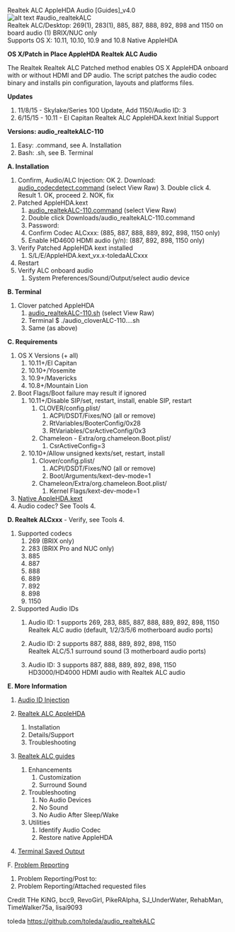 Realtek ALC AppleHDA Audio [Guides]_v4.0  
![alt text](https://github.com/toleda/audio_RealtekALC/blob/master/sound.jpeg)
#audio_realtekALC  
Realtek ALC/Desktop: 269(1), 283(1), 885, 887, 888, 892, 898 and 1150 on board audio  (1) BRIX/NUC only  
Supports OS X: 10.11, 10.10, 10.9 and 10.8
Native AppleHDA

**OS X/Patch in Place AppleHDA Realtek ALC Audio**  

The Realtek Realtek ALC Patched method enables OS X AppleHDA onboard with or without HDMI and DP audio.  The script patches the audio codec binary and installs pin configuration, layouts and platforms files.

**Updates**

1. 11/8/15 - Skylake/Series 100 Update, Add 1150/Audio ID: 3
2. 6/15/15 - 10.11 - El Capitan Realtek ALC AppleHDA.kext Initial Support

**Versions: audio_realtekALC-110**

1. Easy: .command, see A. Installation
2. Bash: .sh, see B. Terminal

**A. Installation**

1. Confirm, Audio/ALC Injection: OK
	2. Download: [audio_codecdetect.command](https://github.com/toleda/audio_ALCInjection/blob/master/audio_codecdetect.command.zip) (select View Raw)
	3. Double click
	4. Result
		1. OK, proceed
		2. NOK, fix
2. Patched AppleHDA.kext
    1. [audio_realtekALC-110.command](https://github.com/toleda/audio_RealtekALC/blob/master/audio_realtekALC-110.command.zip) (select View Raw)
    2. Double click Downloads/audio_realtekALC-110.command
    3. Password:
    4. Confirm Codec ALCxxx: (885, 887, 888, 889, 892, 898, 1150 only)
    5. Enable HD4600 HDMI audio (y/n): (887, 892, 898, 1150 only)
3. Verify Patched AppleHDA kext installed
    1. S/L/E/AppleHDA.kext_vx.x-toledaALCxxx
4. Restart
5. Verify ALC onboard audio
    1. System Preferences/Sound/Output/select audio device

**B. Terminal**

1. Clover patched AppleHDA
    1. [audio_realtekALC-110.sh](https://github.com/toleda/audio_RealtekALC/blob/master/audio_realtekALC-110.sh) (select View Raw)
    2. Terminal $ ./audio_cloverALC-110....sh
    3. Same (as above)

**C. Requirements**

1.  OS X Versions (+ all)
    1.  10.11+/El Capitan 
    2.  10.10+/Yosemite
    3.  10.9+/Mavericks
    4.  10.8+/Mountain Lion
2. Boot Flags/Boot failure may result if ignored
	1. 10.11+/Disable SIP/set, restart, install, enable SIP, restart
		1. CLOVER/config.plist/
			1. ACPI/DSDT/Fixes/NO (all or remove)
			2.	RtVariables/BooterConfig/0x28
			3.	RtVariables/CsrActiveConfig/0x3
		2. Chameleon - Extra/org.chameleon.Boot.plist/
			1. CsrActiveConfig=3
	2. 10.10+/Allow unsigned kexts/set, restart, install
		1. Clover/config.plist/
			1. ACPI/DSDT/Fixes/NO (all or remove)
			2. Boot/Arguments/kext-dev-mode=1
		2. Chameleon/Extra/org.chameleon.Boot.plist/
			1. Kernel Flags/kext-dev-mode=1
3.  [Native AppleHDA.kext](https://github.com/toleda/audio_ALC_guides/blob/master/Restore%20native%20AppleHDA%20%5BGuide%5D.pdf)
4.  Audio codec? See Tools 4.  

**D. Realtek ALCxxx** - Verify, see Tools 4.

1.  Supported codecs
    1.  269 (BRIX only)
    2.  283 (BRIX Pro and NUC only)
    3.  885
    4.  887
    5.  888
    6.  889
    7.  892
    8.  898
    9.  1150
2.  Supported Audio IDs
    1. Audio ID: 1 supports 269, 283, 885, 887, 888, 889, 892, 898, 1150  
        Realtek ALC audio (default, 1/2/3/5/6 motherboard audio ports)

    2. Audio ID: 2 supports 887, 888, 889, 892, 898, 1150   
        Realtek ALC/5.1 surround sound (3 motherboard audio ports) 

    3. Audio ID: 3 supports 887, 888, 889, 892, 898, 1150  
        HD3000/HD4000 HDMI audio with Realtek ALC audio

**E. More Information**

1. [Audio ID Injection](https://github.com/toleda/audio_ALCInjection)
1. [Realtek ALC AppleHDA](https://github.com/toleda/audio_ALC_guides/blob/master/Realtek%20ALC%20AppleHDA.pdf)

    1. Installation
    2. Details/Support  
    3. Troubleshooting
2. [Realtek ALC guides](https://github.com/toleda/audio_ALC_guides)
	1. Enhancements
		1. Customization
		2. Surround Sound
	2. Troubleshooting
		1. No Audio Devices
		2. No Sound
		3. No Audio After Sleep/Wake
	3. Utilities
		1. Identify Audio Codec
		2. Restore native AppleHDA  
4. [Terminal Saved Output](https://github.com/toleda/audio_RealtekALC/blob/master/Terminal:audio_realtekALC-110.command_v1.0a.txt)

F. [Problem Reporting](https://github.com/toleda/audio_ALC_guides/blob/master/Problem%20Reporting.md)  

1.	Problem Reporting/Post to: 
2.	Problem Reporting/Attached requested files

Credit
THe KiNG, bcc9, RevoGirl, PikeRAlpha, SJ_UnderWater, RehabMan, TimeWalker75a, lisai9093

toleda
https://github.com/toleda/audio_realtekALC
